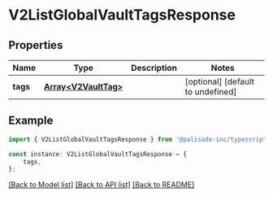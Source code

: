 # V2ListGlobalVaultTagsResponse


## Properties

Name | Type | Description | Notes
------------ | ------------- | ------------- | -------------
**tags** | [**Array&lt;V2VaultTag&gt;**](V2VaultTag.md) |  | [optional] [default to undefined]

## Example

```typescript
import { V2ListGlobalVaultTagsResponse } from '@palisade-inc/typescript-sdk';

const instance: V2ListGlobalVaultTagsResponse = {
    tags,
};
```

[[Back to Model list]](../README.md#documentation-for-models) [[Back to API list]](../README.md#documentation-for-api-endpoints) [[Back to README]](../README.md)
